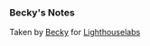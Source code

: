 ### Becky's Notes
Taken by [Becky](https://github.com/beccasbizarreadventure) for [Lighthouselabs](https://www.lighthouselabs.ca/en/web-development)